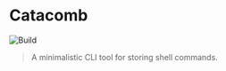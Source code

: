 # Catacomb

![Build](https://travis-ci.org/mitchjeitani/catacomb.svg?branch=develop)

> A minimalistic CLI tool for storing shell commands.
